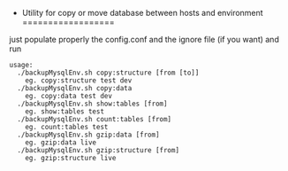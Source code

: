 * Utility for copy or move database between hosts and environment
==================


just populate properly the config.conf
and the ignore file (if you want)
and run 

    usage:
      ./backupMysqlEnv.sh copy:structure [from [to]]
        eg. copy:structure test dev
      ./backupMysqlEnv.sh copy:data
        eg. copy:data test dev
      ./backupMysqlEnv.sh show:tables [from]
        eg. show:tables test
      ./backupMysqlEnv.sh count:tables [from]
        eg. count:tables test
      ./backupMysqlEnv.sh gzip:data [from]
        eg. gzip:data live
      ./backupMysqlEnv.sh gzip:structure [from]
        eg. gzip:structure live